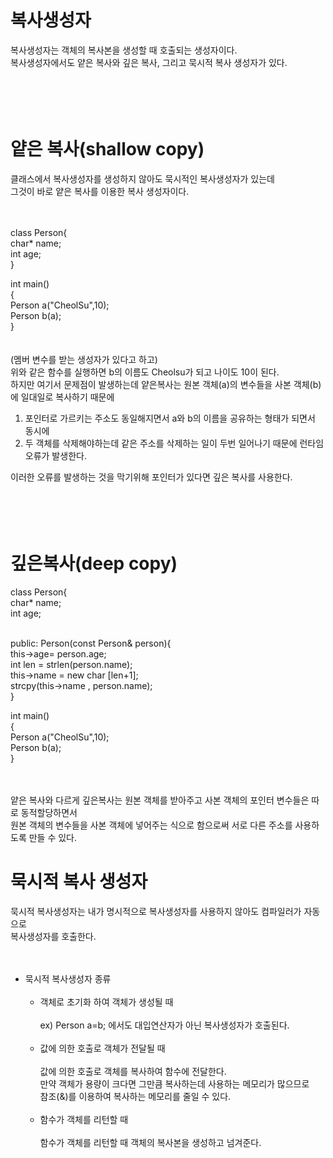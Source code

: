 복사생성자
===================
복사생성자는 객체의 복사본을 생성할 때 호출되는 생성자이다.  
복사생성자에서도 얕은 복사와 깊은 복사, 그리고 묵시적 복사 생성자가 있다.

<br><br>
얕은 복사(shallow copy)
=================
클래스에서 복사생성자를 생성하지 않아도 묵시적인 복사생성자가 있는데  
그것이 바로 얕은 복사를 이용한 복사 생성자이다.  
<br><br>

class Person{    
  char* name;  
  int age;  
}  

int main()  
{  
  Person a("CheolSu",10);  
  Person b(a);  
}  
<br><br>
(멤버 변수를 받는 생성자가 있다고 하고)  
위와 같은 함수를 실행하면 b의 이름도 Cheolsu가 되고 나이도 10이 된다.  
하지만 여기서 문제점이 발생하는데 얕은복사는 원본 객체(a)의 변수들을 사본 객체(b)에 일대일로 복사하기 때문에   
1. 포인터로 가르키는 주소도 동일해지면서 a와 b의 이름을 공유하는 형태가 되면서 동시에  
2. 두 객체를 삭제해야하는데 같은 주소를 삭제하는 일이 두번 일어나기 때문에 런타임 오류가 발생한다.  

이러한 오류를 발생하는 것을 막기위해 포인터가 있다면 깊은 복사를 사용한다.  

<br><br>
깊은복사(deep copy)
==============
class Person{    
  char* name;  
  int age;  
<br>

public: 
Person(const Person& person){  
this->age= person.age;  
int len = strlen(person.name);  
this->name = new char [len+1];  
strcpy(this->name , person.name);  
}  

int main()  
{  
  Person a("CheolSu",10);  
  Person b(a);  
}  
<br><br>

얕은 복사와 다르게 깊은복사는 원본 객체를 받아주고 사본 객체의 포인터 변수들은 따로 동적할당하면서   
원본 객체의 변수들을 사본 객체에 넣어주는 식으로 함으로써 서로 다른 주소를 사용하도록 만들 수 있다.  


묵시적 복사 생성자
================
묵시적 복사생성자는 내가 명시적으로 복사생성자를 사용하지 않아도 컴파일러가 자동으로  
복사생성자를 호출한다.  
  <br><br>
  * 묵시적 복사생성자 종류<br><br>
    * 객체로 초기화 하여 객체가 생성될 때<br><br>
ex) Person a=b; 에서도 대입연산자가 아닌 복사생성자가 호출된다.<br><br>
    * 값에 의한 호출로 객체가 전달될 때<br><br>
    값에 의한 호출로 객체를 복사하여 함수에 전달한다.  
    만약 객체가 용량이 크다면 그만큼 복사하는데 사용하는 메모리가 많으므로  
    참조(&)를 이용하여 복사하는 메모리를 줄일 수 있다.<br><br>
    * 함수가 객체를 리턴할 때<br><br>
    함수가 객체를 리턴할 때 객체의 복사본을 생성하고 넘겨준다.  
